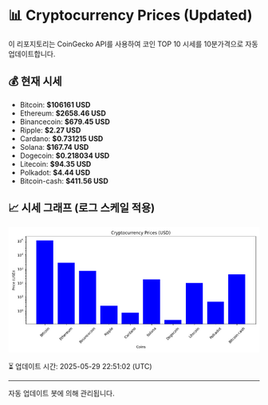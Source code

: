 
# 📊 Cryptocurrency Prices (Updated)

이 리포지토리는 CoinGecko API를 사용하여 코인 TOP 10 시세를 10분가격으로 자동 업데이트합니다.

## 💰 현재 시세
- Bitcoin: **$106161 USD**
- Ethereum: **$2658.46 USD**
- Binancecoin: **$679.45 USD**
- Ripple: **$2.27 USD**
- Cardano: **$0.731215 USD**
- Solana: **$167.74 USD**
- Dogecoin: **$0.218034 USD**
- Litecoin: **$94.35 USD**
- Polkadot: **$4.44 USD**
- Bitcoin-cash: **$411.56 USD**

## 📈 시세 그래프 (로그 스케일 적용)
![Crypto Prices](crypto_prices.png)

⏳ 업데이트 시간: 2025-05-29 22:51:02 (UTC)

---
자동 업데이트 봇에 의해 관리됩니다.
